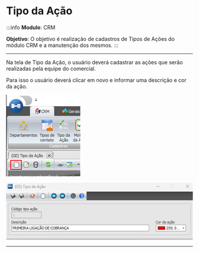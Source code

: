 # Tipo da Ação

:::info
**Modulo**: CRM

**Objetivo**:  O objetivo é realização de cadastros de Tipos de Ações do módulo CRM e a manutenção dos mesmos.
:::

---

Na tela de Tipo da Ação, o usuário deverá cadastrar as ações que serão realizadas pela equipe do comercial.

Para isso o usuário deverá clicar em novo e informar uma descrição e cor da ação.

![tipo-da-acao](./img/tipo-da-acao/tipo-da-acao.png)

![tipo-da-acao-1](./img/tipo-da-acao/tipo-da-acao-1.png)

---